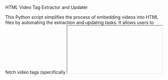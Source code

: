 HTML Video Tag Extractor and Updater

This Python script simplifies the process of embedding videos into HTML files by automating the extraction and updating tasks. It allows users to fetch video tags (specifically <iframe>, <object>, and <video>) from the HTML content of a website and update HTML files with selected video tags.
Features

    Fetch HTML content from a website URL.
    Extract video tags from the fetched HTML content.
    Save extracted video tags to a text file.
    Choose and update HTML files with selected video tags.
    Supports updating multiple HTML files in different directories.

Installation

    Clone the repository:

git clone https://github.com/your-username/html-video-tag-extractor.git

Install dependencies:

    pip install requests beautifulsoup4

Usage

    python main.py

    Enter the website URL when prompted.

    Follow the instructions to choose an <iframe> tag and specify the HTML file to update.

Tutorial
Fetching Video Tags

    Enter the URL of the website containing the video(s) you want to extract.
    The script will fetch the HTML content from the provided URL.
    It will then extract the video tags (<iframe>, <object>, <video>) from the HTML content.

Saving Video Tags

    Extracted video tags will be saved to a text file named iframe.txt in the script directory.

Updating HTML Files

    Choose an <iframe> tag from the saved list.
    Select the HTML file you want to update.
    The script will update the chosen HTML file with the selected <iframe> tag.

Note: The script may not work with all websites, especially those that dynamically load content, such as YouTube. For such websites, manual embedding may be required.
Example

Suppose you want to embed a video from a website that supports direct embedding:

    Run the script and enter the URL of the page containing the video.
    Choose the appropriate <iframe> tag from the list.
    Specify the HTML file where you want to embed the video.
    The script will update the HTML file with the selected <iframe> tag, embedding the video.
